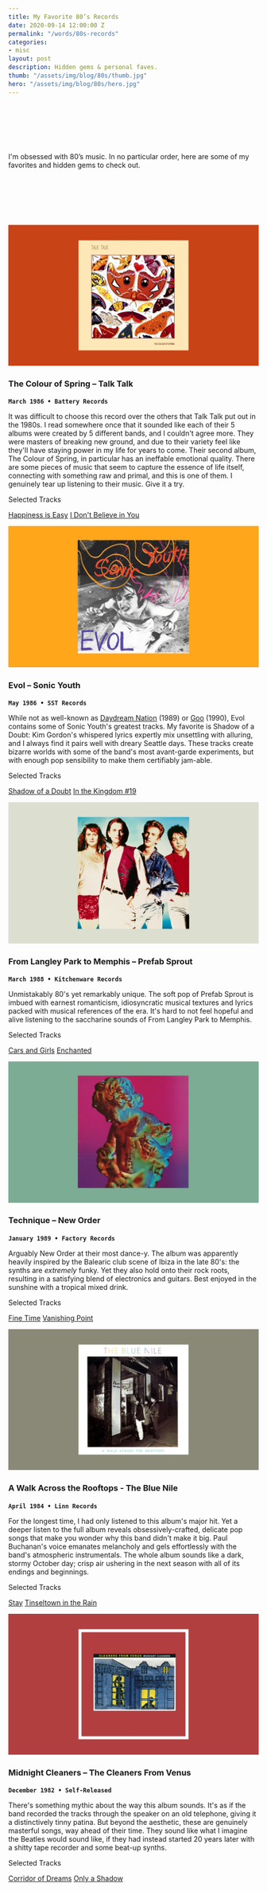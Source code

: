 ```yaml
---
title: My Favorite 80’s Records
date: 2020-09-14 12:00:00 Z
permalink: "/words/80s-records"
categories:
- misc
layout: post
description: Hidden gems & personal faves.
thumb: "/assets/img/blog/80s/thumb.jpg"
hero: "/assets/img/blog/80s/hero.jpg"
---
```


<center style="padding-top:50px;">
  <div class="verticalLine">
    <br><br>
  </div>
</center>

I'm obsessed with 80’s music. In no particular order, here are some of my favorites and hidden gems to check out.
<center style="padding-top:50px;">
  <div class="verticalLine">
    <br><br>
  </div>
</center>

![The Colour of Spring – Talk Talk](/assets/img/blog/80s/spring.jpg)
### The Colour of Spring – Talk Talk
<code><b>March 1986 • Battery Records</b></code>

It was difficult to choose this record over the others that Talk Talk put out in the 1980s. I read somewhere once that it sounded like each of their 5 albums were created by 5 different bands, and I couldn't agree more. They were masters of breaking new ground, and due to their variety feel like they'll have staying power in my life for years to come. Their second album, The Colour of Spring, in particular has an ineffable emotional quality. There are some pieces of music that seem to capture the essence of life itself, connecting with something raw and primal, and this is one of them. I genuinely tear up listening to their music. Give it a try.

<div class="tracks-footer">
  <p class="subhead">Selected Tracks</p>

  <a href="https://www.youtube.com/watch?v=gl4lvJmvqQU" class="selected-track">Happiness is Easy</a> <a href="https://www.youtube.com/watch?v=o8canrG0YfY" class="selected-track">I Don't Believe in You</a>
</div>

![Evol - Sonic Youth](/assets/img/blog/80s/evol.jpg)
### Evol – Sonic Youth
<code><b>May 1986 • SST Records</b></code>

While not as well-known as [Daydream Nation](https://www.youtube.com/watch?v=x9r0renJWuY&list=PLYwfYGziz-_2VKxL1nlRK2GNloIP7_4VQ) (1989) or [Goo](https://www.youtube.com/watch?v=2IWl_27jgUc&list=PLFy_TygA_eOYauhhSPHtrkjNjpEl1RexH) (1990), Evol contains some of Sonic Youth's greatest tracks. My favorite is Shadow of a Doubt: Kim Gordon's whispered lyrics expertly mix unsettling with alluring, and I always find it pairs well with dreary Seattle days. These tracks create bizarre worlds with some of the band's most avant-garde experiments, but with enough pop sensibility to make them certifiably jam-able.

<div class="tracks-footer">
  <p class="subhead">Selected Tracks</p>

  <a href="https://www.youtube.com/watch?v=tFNnvQLvs7I" class="selected-track">Shadow of a Doubt</a> <a href="https://www.youtube.com/watch?v=vLKuLjmlgmU" class="selected-track">In the Kingdom #19</a>
</div>


![From Langley Park to Memphis](/assets/img/blog/80s/langley.jpg)
### From Langley Park to Memphis – Prefab Sprout
<code><b>March 1988 • Kitchenware Records</b></code>

Unmistakably 80's yet remarkably unique. The soft pop of Prefab Sprout is imbued with earnest romanticism, idiosyncratic musical textures and lyrics packed with musical references of the era. It's hard to not feel hopeful and alive listening to the saccharine sounds of From Langley Park to Memphis.

<div class="tracks-footer">
  <p class="subhead">Selected Tracks</p>

  <a href="https://www.youtube.com/watch?v=jEJdfDD4dVg" class="selected-track">Cars and Girls</a> <a href="https://www.youtube.com/watch?v=TqOhT1s81PQ" class="selected-track">Enchanted</a>
</div>


![Technique - New Order](/assets/img/blog/80s/technique.jpg)
### Technique – New Order
<code><b>January 1989 • Factory Records</b></code>

Arguably New Order at their most dance-y. The album was apparently heavily inspired by the Balearic club scene of Ibiza in the late 80's: the synths are <em>extremely</em> funky. Yet they also hold onto their rock roots, resulting in a satisfying blend of electronics and guitars. Best enjoyed in the sunshine with a tropical mixed drink.

<div class="tracks-footer">
  <p class="subhead">Selected Tracks</p>

  <a href="https://www.youtube.com/watch?v=QBziNQAm85U" class="selected-track">Fine Time</a> <a href="https://www.youtube.com/watch?v=kHrAjj4s0CU" class="selected-track">Vanishing Point</a>
</div>

![A Walk Across the Rooftops - The Blue Nile](/assets/img/blog/80s/walk.jpg)
### A Walk Across the Rooftops - The Blue Nile
<code><b>April 1984 • Linn Records</b></code>

For the longest time, I had only listened to this album's major hit. Yet a deeper listen to the full album reveals obsessively-crafted, delicate pop songs that make you wonder why this band didn't make it big. Paul Buchanan's voice emanates melancholy and gels effortlessly with the band's atmospheric instrumentals. The whole album sounds like a dark, stormy October day; crisp air ushering in the next season with all of its endings and beginnings.

<div class="tracks-footer">
  <p class="subhead">Selected Tracks</p>

  <a href="https://www.youtube.com/watch?v=yDGR8R5e0Qs" class="selected-track">Stay</a> <a href="https://www.youtube.com/watch?v=2q5CGLHJ-54" class="selected-track">Tinseltown in the Rain</a>
</div>


![Midnight Cleaners – The Cleaners From Venus](/assets/img/blog/80s/venus.jpg)
### Midnight Cleaners – The Cleaners From Venus
<code><b>December 1982 • Self-Released</b></code>

There's something mythic about the way this album sounds. It's as if the band recorded the tracks through the speaker on an old telephone, giving it a distinctively tinny patina. But beyond the aesthetic, these are genuinely masterful songs, way ahead of their time. They sound like what I imagine the Beatles would sound like, if they had instead started 20 years later with a shitty tape recorder and some beat-up synths.  

<div class="tracks-footer">
  <p class="subhead">Selected Tracks</p>

  <a href="https://www.youtube.com/watch?v=Yqh-WPtmWMo" class="selected-track">Corridor of Dreams</a> <a href="https://www.youtube.com/watch?v=PSNI_alOcV0" class="selected-track">Only a Shadow</a>
</div>
